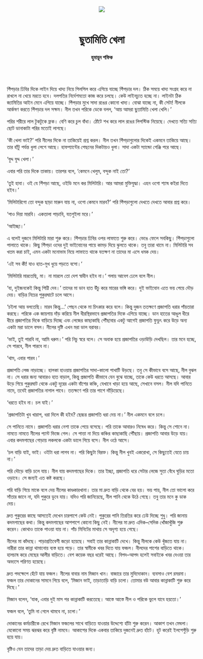 <div align=center>
<img src=https://images.prothomalo.com/prothomalo-bangla%2F2021-10%2F5f9fb276-43f4-4465-8f09-fd3f9e630b48%2FUntitled_4.jpg?rect=0%2C99%2C379%2C199&w=1200&ar=40%3A21&auto=format%2Ccompress&ogImage=true&mode=crop&overlay=&overlay_position=bottom&overlay_width_pct=1 />
<br><br>
<h1>ছুতামিতি খেলা</h1> 
<h4>হুমায়ূন শফিক</h4>
<br><br>
</div>

পিঁপড়ার ঢিবির দিকে লাইন দিয়ে খাদ্য নিয়ে পিলপিল করে এগিয়ে যাচ্ছে পিঁপড়ার দল। ঠিক সময়ে খাদ্য সংগ্রহ করে না রাখলে না খেয়ে মরতে হবে। দলপতির নির্দেশমতো কাজ করে চলছে। কেউ লাইনচ্যুত হচ্ছে না। লাইনটা ঠিক জ্যামিতির আইন মেনে এগিয়ে যাচ্ছে। পিঁপড়ার মুখে সাদা রঙের কোনো খাদ্য। বোঝা যাচ্ছে না, কী সেটা! নীলকে আর্কষণ করতে পিঁপড়ার দল সক্ষম। নীল তখন পরিকে ডেকে বলল, ‘আয় আমরা ছুতামিতি খেলা খেলি।’

পরির শরীরে লাল টুকটুকে ফ্রক। বেণি করে চুল বাঁধা। ঠোঁটে শখ করে লাল রঙের লিপস্টিক নিয়েছে। দেখতে সত্যি সত্যি ছোট ডানাকাটা পরির মতোই লাগছে।

‘কী খেলা ভাই?’ পরি নীলের দিকে না তাকিয়েই প্রশ্ন করল। নীল তখন পিঁপড়াগুলোর দিকেই একমনে তাকিয়ে আছে। তার হাঁটু পর্যন্ত ধুলা লেগে আছে। হাফপ্যান্টের পেছনের দিকটায়ও ধুলা। সাদা একটা স্যান্ডো গেঞ্জি পরে আছে।

‘যুদ্দ যুদ্দ খেলা।’

এবার পরি তার দিকে তাকায়। তারপর বলে, ‘কেমনে খেলুম, বন্দুক নাই তো?’

‘তুই হাবা। ওই যে পিঁপড়া আছে, ওইডি মনে কর মিলিটারি। আর আমরা মুক্তিযুদ্ধা। এহন ওগো শ্যাষ কইরা দিতে হইব।’

‘মিলিটারিগো তো বন্দুক ছাড়া মারুন যায় না, ওগো কেমনে মারব?’ পরি পিঁপড়াগুলো দেখতে দেখতে আবার প্রশ্ন করে।

‘পাও দিয়া মারবি। একতালা পাড়াবি, যতগুইলা মরে।’

‘আইচ্ছা।’

এ বলেই দুজনে মিলিটারি মারা শুরু করে। পিঁপড়ার ঢিবির ওপর লাফাতে শুরু করে। ভেঙে ফেলে সবকিছু। পিঁপড়াগুলো পালাতে থাকে। কিছু পিঁপড়া ওদের দুই ভাইবোনের পায়ে কামড় দিয়ে ঝুলতে থাকে। তবু তারা থামে না। মিলিটারি সব খতম করা চাই, এমন একটা মনোভাব নিয়ে লাফাতে থাকে যতক্ষণ না তাদের মা এসে ধমক দেয়।

‘এই সব কী! যাও হাত-মুখ ধুয়ে পড়তে বসো।’

‘মিলিটারি মারতেছি, মা। না মারলে তো দেশ স্বাধীন হইব না।’ গলায় আবেগ ঢেলে বলে নীল।

‘যা, দুইজনকেই কিন্তু পিট্টি দেব।’ তাদের মা ডান হাত উঁচু করে মারের ভঙ্গি করে। দুই ভাইবোন এতে ভয় পেয়ে দৌড় দেয়। বাড়ির নিচের পুকুরঘাটে চলে আসে।

‘চইলা আয় বলতেছি। মারব কিন্তু…’ পেছন থেকে মা চিৎকার করে বলে। কিন্তু দুজন ততক্ষণে প্রজাপতি ধরার পাঁয়তারা করছে। পরিকে এক জায়গায় দাঁড় করিয়ে নীল ধীরস্থিরভাবে প্রজাপতির দিকে এগিয়ে যাচ্ছে। ডান হাতের আঙুল ধীরে ধীরে প্রজাপতির দিকে বাড়িয়ে দিচ্ছে এবং লেজের কাছাকাছি পৌঁছাবার একটু আগেই প্রজাপতি ফুড়ুৎ করে উড়ে অন্য একটা মরা ডালে বসল। নীলের দৃষ্টি এখন মরা ডাল বরাবর।

‘ভাই, তুই পারবি না, আমি ধরুম।’ পরি নিচু স্বরে বলে। সে অবাক হয়ে প্রজাপতির ওড়াউড়ি দেখছিল। তার মনে হচ্ছে, সে পারবে, নীল পারবে না।

‘থাম, এবার পারব।’

প্রজাপতি লেজ নাড়াচ্ছে। হালকা হাওয়ায় প্রজাপতির সাদা-কালো পাখাটি উড়ছে। তবু সে কীভাবে বসে আছে, নীল বুঝল না। সে ধরার জন্য আবারও হাত বাড়াল, কিন্তু প্রজাপতি কীভাবে যেন বুঝে যাচ্ছে, তাকে কেউ ধরতে আসছে। আবার উড়ে গিয়ে পুকুরঘাট থেকে একটু দূরের একটা বাঁশের কঞ্চি, যেখানে খাড়া হয়ে আছে, সেখানে বসল। নীল যদি পানিতে নামে, তবেই প্রজাপতির নাগাল পাবে। ততক্ষণে পরি তার পাশে দাঁড়িয়েছে।

‘ধরতে হইব না। চল যাই।’

‘প্রজাপতিটা খুব খারাপ, ধরা দিলে কী হইব? ছেচ্চর প্রজাপতি ধরা দেয় না।’ নীল একমনে বলে চলে।

সে পানিতে নামে। প্রজাপতি ধরার নেশা তাকে পেয়ে বসেছে। পরি তাকে আবারও নিষেধ করে। কিন্তু সে শোনে না। নামতে নামতে নীলের প্যান্ট ভিজে গেল। সে পাত্তা না দিয়ে কঞ্চির কাছাকাছি পৌঁছায়। প্রজাপতি আবার উড়ে যায়। এবার কদমগাছের গোড়ায় লকলকে একটা ডালে গিয়ে বসে। নীল ওঠে আসে।

‘চল বাড়ি যাই, ভাই। ওইটা ধরা লাগব না। পরি কিছুটা বিরক্ত। কিন্তু নীল খুবই একরোখা, সে কিছুতেই যেতে চায় না।’

পরি দৌড়ে বাড়ি চলে যায়। নীল যায় কদমগাছের দিকে। তার ইচ্ছা, প্রজাপতি ধরে সেটার লেজে সুতা বেঁধে ঘুড়ির মতো ওড়াবে। সে জন্যই এত কষ্ট করছে।

পরি বাড়ি গিয়ে মাকে বলে দেয় নীলের কাণ্ডকারখানা। তার মা দ্রুত বাড়ি থেকে বের হয়। ভয় পায়, নীল তো ভালো করে সাঁতার জানে না, যদি পুকুরে ডুবে যায়। যদিও পরি জানিয়েছে, নীল পানি থেকে উঠে গেছে। তবু তার মনে কু ডাক দেয়।

দ্রুত পুকুরের কাছে আসতেই দেখেন চারপাশে কেউ নেই। পুকুরের পানি তিরতির করে ঢেউ দিচ্ছে শুধু। পরি জানায় কদমগাছের কথা। কিন্তু কদমগাছের আশপাশে কোনো কিছু নেই। নীলের মা দ্রুত এদিক–সেদিক খোঁজাখুঁজি শুরু করেন। কোথাও তাকে পাওয়া যায় না। পাঁচ মিনিটের মাথায় সে অদৃশ্য হয়ে গেছে।

নীলের মা কাঁদছে। পাড়াপ্রতিবেশী জড়ো হয়েছে। সবাই তার কান্নাকাটি দেখে। কিন্তু নীলকে কেউ খুঁজতে যায় না। নারীরা তার কান্না থামানোয় ব্যস্ত হয়ে পড়ে। তার স্বামীকে খবর দিতে যায় ফজল। নীলদের পাশের বাড়িতে থাকে। হালচাষ করে মেছের আলীর বাড়িতে। বেশ কয়েক বছর ধরেই আছে। বিপদ–আপদ হলেই সবাইকে খবর দেওয়া তার অভ্যসে পরিণত হয়েছে।

দ্রুত পদক্ষেপে হেঁটে যায় ফজল। নীলের বাবার নাম মিজান খান। বাজারে তার মুদিদোকান। ব্যবসাও বেশ রমরমা। ফজল তার দোকানের সামনে গিয়ে বলে, ‘মিজান ভাই, তাড়াতাড়ি বাড়ি চলো। তোমার বউ আবার কান্নাকাটি শুরু করে দিছে।’

মিজান বলেন, ‘যাক, এবার দুই মাস পর কান্নাকাটি করতেছে। আস্তে আস্তে নীল ও পরিকে ভুলে যাবে হয়তো।’

ফজল বলে, ‘তুমি না গেলে থামবে না, চলো।’

দোকানের কর্মচারীকে রেখে মিজান ফজলের সাথে বাড়িতে যাওয়ার উদ্দেশ্যে হাঁটা শুরু করেন। আকাশ তখন মেঘলা। যেকোনো সময় ঝরঝর করে বৃষ্টি নামবে। আকাশের দিকে একবার তাকিয়ে দুজনেই দ্রুত হাঁটে। হুট করেই ইলশেগুঁড়ি শুরু হয়ে যায়।

বৃষ্টিও যেন তাদের তাড়া দেয় দ্রুত বাড়িতে যাওয়ার জন্য।

